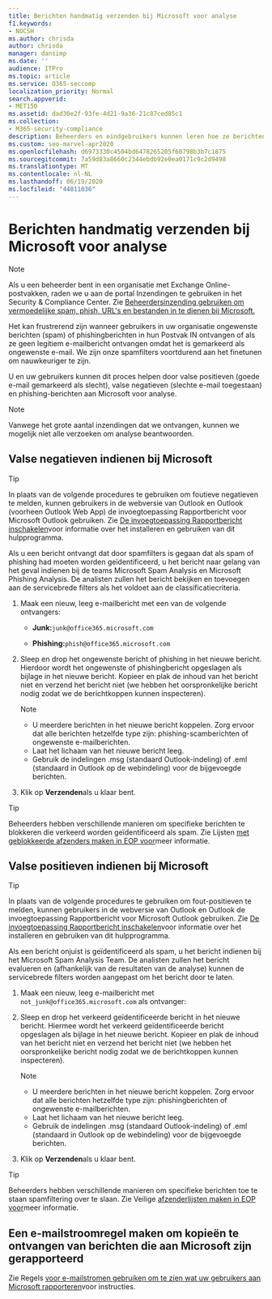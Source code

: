 ```yaml
---
title: Berichten handmatig verzenden bij Microsoft voor analyse
f1.keywords:
- NOCSH
ms.author: chrisda
author: chrisda
manager: dansimp
ms.date: ''
audience: ITPro
ms.topic: article
ms.service: O365-seccomp
localization_priority: Normal
search.appverid:
- MET150
ms.assetid: dad30e2f-93fe-4d21-9a36-21c87ced85c1
ms.collection:
- M365-security-compliance
description: Beheerders en eindgebruikers kunnen leren hoe ze berichten (goede e-mail gemarkeerd als slechte of slechte e-mail toegestaan) naar Microsoft voor analyse.
ms.custom: seo-marvel-apr2020
ms.openlocfilehash: d6973330c4504bd6478265205f60798b3b7c1875
ms.sourcegitcommit: 7a59d83a8660c2344ebdb92e0ea0171c9c2d9498
ms.translationtype: MT
ms.contentlocale: nl-NL
ms.lasthandoff: 06/19/2020
ms.locfileid: "44811036"
---
```

# <a name="manually-submit-messages-to-microsoft-for-analysis"></a>Berichten handmatig verzenden bij Microsoft voor analyse

> [!NOTE]
> Als u een beheerder bent in een organisatie met Exchange Online-postvakken, raden we u aan de portal Inzendingen te gebruiken in het Security & Compliance Center. Zie [Beheerdersinzending gebruiken om vermoedelijke spam, phish, URL's en bestanden in te dienen bij Microsoft.](admin-submission.md)

Het kan frustrerend zijn wanneer gebruikers in uw organisatie ongewenste berichten (spam) of phishingberichten in hun Postvak IN ontvangen of als ze geen legitiem e-mailbericht ontvangen omdat het is gemarkeerd als ongewenste e-mail. We zijn onze spamfilters voortdurend aan het finetunen om nauwkeuriger te zijn.

U en uw gebruikers kunnen dit proces helpen door valse positieven (goede e-mail gemarkeerd als slecht), valse negatieven (slechte e-mail toegestaan) en phishing-berichten aan Microsoft voor analyse.

> [!NOTE]
> Vanwege het grote aantal inzendingen dat we ontvangen, kunnen we mogelijk niet alle verzoeken om analyse beantwoorden.

## <a name="submit-false-negatives-to-microsoft"></a>Valse negatieven indienen bij Microsoft

> [!TIP]
> In plaats van de volgende procedures te gebruiken om foutieve negatieven te melden, kunnen gebruikers in de webversie van Outlook en Outlook (voorheen Outlook Web App) de invoegtoepassing Rapportbericht voor Microsoft Outlook gebruiken. Zie [De invoegtoepassing Rapportbericht inschakelen](enable-the-report-message-add-in.md)voor informatie over het installeren en gebruiken van dit hulpprogramma.

Als u een bericht ontvangt dat door spamfilters is gegaan dat als spam of phishing had moeten worden geïdentificeerd, u het bericht naar gelang van het geval indienen bij de teams Microsoft Spam Analysis en Microsoft Phishing Analysis. De analisten zullen het bericht bekijken en toevoegen aan de servicebrede filters als het voldoet aan de classificatiecriteria.

1. Maak een nieuw, leeg e-mailbericht met een van de volgende ontvangers:

   - **Junk:**`junk@office365.microsoft.com`

   - **Phishing:**`phish@office365.microsoft.com`

2. Sleep en drop het ongewenste bericht of phishing in het nieuwe bericht. Hierdoor wordt het ongewenste of phishingbericht opgeslagen als bijlage in het nieuwe bericht. Kopieer en plak de inhoud van het bericht niet en verzend het bericht niet (we hebben het oorspronkelijke bericht nodig zodat we de berichtkoppen kunnen inspecteren).

   > [!NOTE]
   > <ul><li>U meerdere berichten in het nieuwe bericht koppelen. Zorg ervoor dat alle berichten hetzelfde type zijn: phishing-scamberichten of ongewenste e-mailberichten.</li><li>Laat het lichaam van het nieuwe bericht leeg.</li><li>Gebruik de indelingen .msg (standaard Outlook-indeling) of .eml (standaard in Outlook op de webindeling) voor de bijgevoegde berichten.</li></ul>

3. Klik op **Verzenden**als u klaar bent.

> [!TIP]
> Beheerders hebben verschillende manieren om specifieke berichten te blokkeren die verkeerd worden geïdentificeerd als spam. Zie Lijsten [met geblokkeerde afzenders maken in EOP voor](create-block-sender-lists-in-office-365.md)meer informatie.

## <a name="submit-false-positives-to-microsoft"></a>Valse positieven indienen bij Microsoft

> [!TIP]
> In plaats van de volgende procedures te gebruiken om fout-positieven te melden, kunnen gebruikers in de webversie van Outlook en Outlook de invoegtoepassing Rapportbericht voor Microsoft Outlook gebruiken. Zie [De invoegtoepassing Rapportbericht inschakelen](enable-the-report-message-add-in.md)voor informatie over het installeren en gebruiken van dit hulpprogramma.

Als een bericht onjuist is geïdentificeerd als spam, u het bericht indienen bij het Microsoft Spam Analysis Team. De analisten zullen het bericht evalueren en (afhankelijk van de resultaten van de analyse) kunnen de servicebrede filters worden aangepast om het bericht door te laten.

1. Maak een nieuw, leeg e-mailbericht met `not_junk@office365.microsoft.com` als ontvanger:

2. Sleep en drop het verkeerd geïdentificeerde bericht in het nieuwe bericht. Hiermee wordt het verkeerd geïdentificeerde bericht opgeslagen als bijlage in het nieuwe bericht. Kopieer en plak de inhoud van het bericht niet en verzend het bericht niet (we hebben het oorspronkelijke bericht nodig zodat we de berichtkoppen kunnen inspecteren).

   > [!NOTE]
   > <ul><li>U meerdere berichten in het nieuwe bericht koppelen. Zorg ervoor dat alle berichten hetzelfde type zijn: phishingberichten of ongewenste e-mailberichten.</li><li>Laat het lichaam van het nieuwe bericht leeg.</li><li>Gebruik de indelingen .msg (standaard Outlook-indeling) of .eml (standaard in Outlook op de webindeling) voor de bijgevoegde berichten.</li></ul>

3. Klik op **Verzenden**als u klaar bent.

> [!TIP]
> Beheerders hebben verschillende manieren om specifieke berichten toe te staan spamfiltering over te slaan. Zie Veilige [afzenderlijsten maken in EOP voor](create-safe-sender-lists-in-office-365.md)meer informatie.

## <a name="create-a-mail-flow-rule-to-receive-copies-of-messages-that-are-reported-to-microsoft"></a>Een e-mailstroomregel maken om kopieën te ontvangen van berichten die aan Microsoft zijn gerapporteerd

Zie Regels [voor e-mailstromen gebruiken om te zien wat uw gebruikers aan Microsoft rapporteren](use-mail-flow-rules-to-see-what-your-users-are-reporting-to-microsoft.md)voor instructies.
